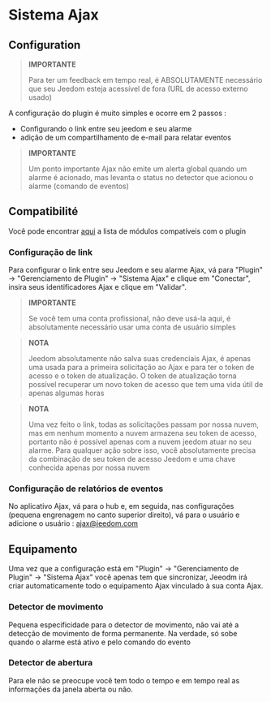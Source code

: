# Sistema Ajax

## Configuration

>**IMPORTANTE**
>
>Para ter um feedback em tempo real, é ABSOLUTAMENTE necessário que seu Jeedom esteja acessível de fora (URL de acesso externo usado)

A configuração do plugin é muito simples e ocorre em 2 passos : 

- Configurando o link entre seu jeedom e seu alarme
- adição de um compartilhamento de e-mail para relatar eventos 

>**IMPORTANTE**
>
>Um ponto importante Ajax não emite um alerta global quando um alarme é acionado, mas levanta o status no detector que acionou o alarme (comando de eventos)

## Compatibilité

Você pode encontrar [aqui](https://compatibility.jeedom.com/index.php?v=d&p=home&plugin=ajaxSystem) a lista de módulos compatíveis com o plugin

### Configuração de link 

Para configurar o link entre seu Jeedom e seu alarme Ajax, vá para "Plugin" -> "Gerenciamento de Plugin" -> "Sistema Ajax" e clique em "Conectar", insira seus identificadores Ajax e clique em "Validar".

>**IMPORTANTE**
>
>Se você tem uma conta profissional, não deve usá-la aqui, é absolutamente necessário usar uma conta de usuário simples

>**NOTA**
>
> Jeedom absolutamente não salva suas credenciais Ajax, é apenas uma usada para a primeira solicitação ao Ajax e para ter o token de acesso e o token de atualização. O token de atualização torna possível recuperar um novo token de acesso que tem uma vida útil de apenas algumas horas

>**NOTA**
>
> Uma vez feito o link, todas as solicitações passam por nossa nuvem, mas em nenhum momento a nuvem armazena seu token de acesso, portanto não é possível apenas com a nuvem jeedom atuar no seu alarme. Para qualquer ação sobre isso, você absolutamente precisa da combinação de seu token de acesso Jeedom e uma chave conhecida apenas por nossa nuvem 

### Configuração de relatórios de eventos

No aplicativo Ajax, vá para o hub e, em seguida, nas configurações (pequena engrenagem no canto superior direito), vá para o usuário e adicione o usuário : ajax@jeedom.com 

## Equipamento 

Uma vez que a configuração está em "Plugin" -> "Gerenciamento de Plugin" -> "Sistema Ajax" você apenas tem que sincronizar, Jeeodm irá criar automaticamente todo o equipamento Ajax vinculado à sua conta Ajax. 

### Detector de movimento

Pequena especificidade para o detector de movimento, não vai até a detecção de movimento de forma permanente. Na verdade, só sobe quando o alarme está ativo e pelo comando do evento

### Detector de abertura

Para ele não se preocupe você tem todo o tempo e em tempo real as informações da janela aberta ou não.
